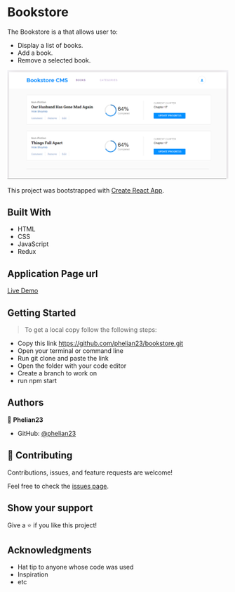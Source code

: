 # Bookstore
The Bookstore is a that allows user to:

- Display a list of books.
- Add a book.
- Remove a selected book.

![screenshot](./src/images/bookPage.PNG)

This project was bootstrapped with [Create React App](https://github.com/facebook/create-react-app).

## Built With

- HTML
- CSS
- JavaScript
- Redux

## Application Page url

[Live Demo](https://61b33c1f0f2a25000754213b--competent-chandrasekhar-b69b93.netlify.app/)

## Getting Started

> To get a local copy follow the following steps:

- Copy this link https://github.com/phelian23/bookstore.git
- Open your terminal or command line
- Run git clone and paste the link
- Open the folder with your code editor
- Create a branch to work on
- run npm start

## Authors

👤 **Phelian23**

- GitHub: [@phelian23](https://github.com/phelian23)

## 🤝 Contributing

Contributions, issues, and feature requests are welcome!

Feel free to check the [issues page](../../issues/).

## Show your support

Give a ⭐️ if you like this project!

## Acknowledgments

- Hat tip to anyone whose code was used
- Inspiration
- etc
